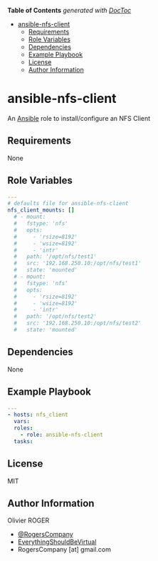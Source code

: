 <!-- START doctoc generated TOC please keep comment here to allow auto update -->
<!-- DON'T EDIT THIS SECTION, INSTEAD RE-RUN doctoc TO UPDATE -->
**Table of Contents**  *generated with [DocToc](https://github.com/thlorenz/doctoc)*

- [ansible-nfs-client](#ansible-nfs-client)
  - [Requirements](#requirements)
  - [Role Variables](#role-variables)
  - [Dependencies](#dependencies)
  - [Example Playbook](#example-playbook)
  - [License](#license)
  - [Author Information](#author-information)

<!-- END doctoc generated TOC please keep comment here to allow auto update -->

# ansible-nfs-client

An [Ansible](https://www.ansible.com) role to install/configure an NFS Client

## Requirements

None

## Role Variables

```yaml
---
# defaults file for ansible-nfs-client
nfs_client_mounts: []
  # - mount:
  #   fstype: 'nfs'
  #   opts:
  #     - 'rsize=8192'
  #     - 'wsize=8192'
  #     - 'intr'
  #   path: '/opt/nfs/test1'
  #   src: '192.168.250.10:/opt/nfs/test1'
  #   state: 'mounted'
  # - mount:
  #   fstype: 'nfs'
  #   opts:
  #     - 'rsize=8192'
  #     - 'wsize=8192'
  #     - 'intr'
  #   path: '/opt/nfs/test2'
  #   src: '192.168.250.10:/opt/nfs/test2'
  #   state: 'mounted'
```

## Dependencies

None

## Example Playbook

```yaml
---
- hosts: nfs_client
  vars:
  roles:
    - role: ansible-nfs-client
  tasks:
```

## License

MIT

## Author Information

Olivier ROGER

-   [@RogersCompany](https://www.twitter.com/RogersCompany)
-   [EverythingShouldBeVirtual](http://www.everythingshouldbevirtual.com)
-   RogersCompany [at] gmail.com

